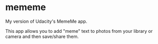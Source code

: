 # mememe
My version of Udacity's MemeMe app.

This app allows you to add "meme" text to photos from your library or camera and then save/share them.
